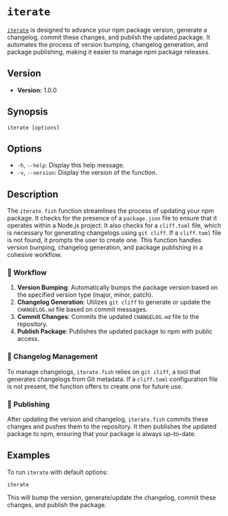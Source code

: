 # `iterate`

[`iterate`](../../functions/iterate.fish) is designed to advance your npm package version, generate a changelog, commit these changes, and publish the updated package. It automates the process of version bumping, changelog generation, and package publishing, making it easier to manage npm package releases.

## Version

- **Version:** 1.0.0

## Synopsis

```shell
iterate [options]
```

## Options

- `-h`, `--help`: Display this help message.
- `-v`, `--version`: Display the version of the function.

## Description

The `iterate.fish` function streamlines the process of updating your npm package. It checks for the presence of a `package.json` file to ensure that it operates within a Node.js project. It also checks for a `cliff.toml` file, which is necessary for generating changelogs using `git cliff`. If a `cliff.toml` file is not found, it prompts the user to create one. This function handles version bumping, changelog generation, and package publishing in a cohesive workflow.

### 🚀 Workflow

1. **Version Bumping**: Automatically bumps the package version based on the specified version type (major, minor, patch).
2. **Changelog Generation**: Utilizes `git cliff` to generate or update the `CHANGELOG.md` file based on commit messages.
3. **Commit Changes**: Commits the updated `CHANGELOG.md` file to the repository.
4. **Publish Package**: Publishes the updated package to npm with public access.

### 📝 Changelog Management

To manage changelogs, `iterate.fish` relies on `git cliff`, a tool that generates changelogs from Git metadata. If a `cliff.toml` configuration file is not present, the function offers to create one for future use.

### 🔄 Publishing

After updating the version and changelog, `iterate.fish` commits these changes and pushes them to the repository. It then publishes the updated package to npm, ensuring that your package is always up-to-date.

## Examples

To run `iterate` with default options:

```shell
iterate
```

This will bump the version, generate/update the changelog, commit these changes, and publish the package.
